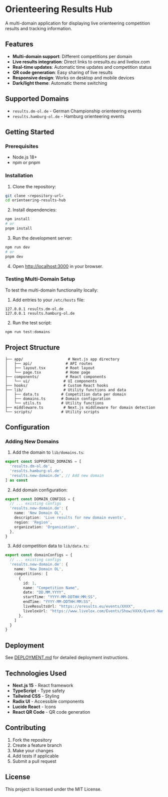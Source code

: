 # Orienteering Results Hub

A multi-domain application for displaying live orienteering competition results and tracking information.

## Features

- **Multi-domain support**: Different competitions per domain
- **Live results integration**: Direct links to oresults.eu and livelox.com
- **Real-time updates**: Automatic time updates and competition status
- **QR code generation**: Easy sharing of live results
- **Responsive design**: Works on desktop and mobile devices
- **Dark/light theme**: Automatic theme switching

## Supported Domains

- `results.dm-ol.de` - German Championship orienteering events
- `results.hamburg-ol.de` - Hamburg orienteering events

## Getting Started

### Prerequisites

- Node.js 18+ 
- npm or pnpm

### Installation

1. Clone the repository:
```bash
git clone <repository-url>
cd orienteering-results-hub
```

2. Install dependencies:
```bash
npm install
# or
pnpm install
```

3. Run the development server:
```bash
npm run dev
# or
pnpm dev
```

4. Open [http://localhost:3000](http://localhost:3000) in your browser.

### Testing Multi-Domain Setup

To test the multi-domain functionality locally:

1. Add entries to your `/etc/hosts` file:
```
127.0.0.1 results.dm-ol.de
127.0.0.1 results.hamburg-ol.de
```

2. Run the test script:
```bash
npm run test:domains
```

## Project Structure

```
├── app/                    # Next.js app directory
│   ├── api/               # API routes
│   ├── layout.tsx         # Root layout
│   └── page.tsx           # Home page
├── components/            # React components
│   └── ui/               # UI components
├── hooks/                # Custom React hooks
├── lib/                  # Utility functions and data
│   ├── data.ts          # Competition data per domain
│   ├── domains.ts       # Domain configuration
│   └── utils.ts         # Utility functions
├── middleware.ts         # Next.js middleware for domain detection
└── scripts/             # Utility scripts
```

## Configuration

### Adding New Domains

1. Add the domain to `lib/domains.ts`:
```typescript
export const SUPPORTED_DOMAINS = [
  'results.dm-ol.de',
  'results.hamburg-ol.de',
  'results.new-domain.de', // Add new domain
] as const
```

2. Add domain configuration:
```typescript
export const DOMAIN_CONFIGS = {
  // ... existing configs
  'results.new-domain.de': {
    name: 'New Domain OL',
    description: 'Live results for new domain events',
    region: 'Region',
    organization: 'Organization',
  },
}
```

3. Add competition data to `lib/data.ts`:
```typescript
export const domainConfigs = {
  // ... existing configs
  'results.new-domain.de': {
    name: 'New Domain OL',
    competitions: [
      {
        id: 1,
        name: "Competition Name",
        date: "DD.MM.YYYY",
        startTime: "YYYY-MM-DDTHH:MM:SS",
        endTime: "YYYY-MM-DDTHH:MM:SS",
        liveResultsUrl: "https://oresults.eu/events/XXXX",
        liveloxUrl: "https://www.livelox.com/Events/Show/XXXX/Event-Name",
      },
    ]
  }
}
```

## Deployment

See [DEPLOYMENT.md](./DEPLOYMENT.md) for detailed deployment instructions.

## Technologies Used

- **Next.js 15** - React framework
- **TypeScript** - Type safety
- **Tailwind CSS** - Styling
- **Radix UI** - Accessible components
- **Lucide React** - Icons
- **React QR Code** - QR code generation

## Contributing

1. Fork the repository
2. Create a feature branch
3. Make your changes
4. Add tests if applicable
5. Submit a pull request

## License

This project is licensed under the MIT License. 